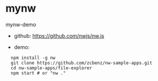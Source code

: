 # mynw
mynw-demo

* github: https://github.com/nwjs/nw.js

* demo:

```
  npm install -g nw
  git clone https://github.com/zcbenz/nw-sample-apps.git
  cd nw-sample-apps/file-explorer
  npm start # or "nw ."
```
